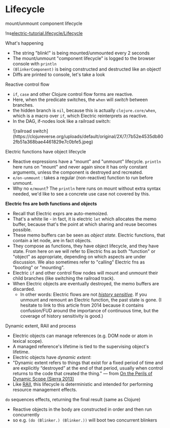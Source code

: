 # Lifecycle <span id="title-extra"><span>

<div id="nav"></div>

mount/unmount component lifecycle

!ns[electric-tutorial.lifecycle/Lifecycle]()

What's happening

* The string "blink!" is being mounted/unmounted every 2 seconds
* The mount/unmount "component lifecycle" is logged to the browser console with `println`
* `(BlinkerComponent)` is being constructed and destructed like an object!
* Diffs are printed to console, let's take a look

Reactive control flow

* `if`, `case` and other Clojure control flow forms are reactive.
* Here, when the predicate switches, the `when` will *switch* between branches.
* the hidden branch is `nil`, because this is actually `clojure.core/when`, which is a macro over `if`, which Electric reinterprets as reactive.
* In the DAG, if-nodes look like a railroad switch:
  <p>![railroad switch](https://clojureverse.org/uploads/default/original/2X/7/7b52e4535db802fb51a368bae4461829e7c0bfe5.jpeg)</p>

Electric functions have object lifecycle
* Reactive expressions have a "mount" and "unmount" lifecycle. `println` here runs on "mount" and never again since it has only constant arguments, unless the component is destroyed and recreated.
* `e/on-unmount` : takes a regular (non-reactive) function to run before unmount.
* Why no `e/mount`? The `println` here runs on mount without extra syntax needed, we'd like to see a concrete use case not covered by this.

**Electric fns are both functions and objects**
* Recall that Electric exprs are auto-memoized.
* That's a white lie - in fact, it is electric `let` which allocates the memo buffer, because that's the point at which sharing and reuse becomes possible.
* These memo buffers can be seen as *object state*. Electric functions, that contain a let node, are in fact objects.
* They compose as functions, they have object lifecycle, and they have state. From here on we will refer to Electric fns as both "function" or "object" as appropriate, depending on which aspects are under discussion. We also sometimes refer to "calling" Electric fns as "booting" or "mounting".
* Electric `if` and other control flow nodes will mount and unmount their child branches (like switching the railroad track).
* When Electric objects are eventually destroyed, the memo buffers are discarded.
  * In other words: Electric flows are not [*history sensitive*](https://blog.janestreet.com/breaking-down-frp/). If you unmount and remount an Electric function, the past state is gone. (I hesitate to link to this article from 2014 because it contains confusion/FUD around the importance of continuous time, but the coverage of history sensitivity is good.)

Dynamic extent, RAII and process

* Electric objects can manage references (e.g. DOM node or atom in lexical scope).
* A managed reference's lifetime is tied to the supervising object's lifetime.
* Electric objects have *dynamic extent*:
* "Dynamic extent refers to things that exist for a fixed period of time and are explicitly “destroyed” at the end of that period, usually when control returns to the code that created the thing." — from [On the Perils of Dynamic Scope (Sierra 2013)](https://stuartsierra.com/2013/03/29/perils-of-dynamic-scope)
* Like [RAII](https://en.wikipedia.org/wiki/Resource_acquisition_is_initialization), this lifecycle is deterministic and intended for performing resource management effects.

`do` sequences effects, returning the final result (same as Clojure)
* Reactive objects in the body are constructed in order and then run concurrently
* so e.g. `(do (Blinker.) (Blinker.))` will boot two concurrent blinkers